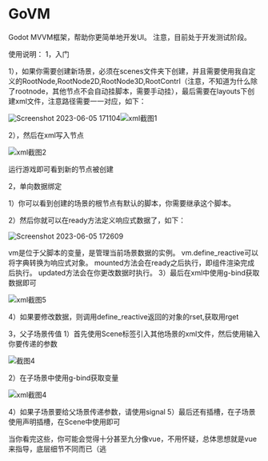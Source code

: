 # GoVM
Godot MVVM框架，帮助你更简单地开发UI。
注意，目前处于开发测试阶段。

使用说明：
1，入门

1），如果你需要创建新场景，必须在scenes文件夹下创建，并且需要使用我自定义的RootNode,RootNode2D,RootNode3D,RootContrl（注意，不知道为什么除了rootnode，其他节点不会自动挂脚本，需要手动挂），最后需要在layouts下创建xml文件，注意路径需要一一对应，如下：

![Screenshot 2023-06-05 171104](https://github.com/JustDooooIt/GoVM/assets/43512399/758ec2c1-eb21-4cd1-9daf-26e54bf3c191)![xml截图1](https://github.com/JustDooooIt/GoVM/assets/43512399/7ef4fb3e-28a9-423a-a39f-020b1092327b)

2），然后在xml写入节点

![xml截图2](https://github.com/JustDooooIt/GoVM/assets/43512399/73e3f7dc-7776-4fc6-a057-1fbad27139d4)

运行游戏即可看到新的节点被创建

2，单向数据绑定

1）你可以看到创建的场景的根节点有默认的脚本，你需要继承这个脚本。

2）然后你就可以在ready方法定义响应式数据了，如下：

![Screenshot 2023-06-05 172609](https://github.com/JustDooooIt/GoVM/assets/43512399/3a87a60d-aadb-44b8-8896-12ec2ae25a6f)

vm是位于父脚本的变量，是管理当前场景数据的实例。
vm.define_reactive可以将字典转换为响应式对象。
mounted方法会在ready之后执行，即组件渲染完成后执行。
updated方法会在你更改数据时执行。
3）最后在xml中使用g-bind获取数据即可

![xml截图5](https://github.com/JustDooooIt/GMUI/assets/43512399/0ca2f55c-e5dc-438a-b0b6-1f4cf4ebd705)

4）如果要修改数据，则调用define_reactive返回的对象的rset,获取用rget

3，父子场景传值
1）首先使用Scene标签引入其他场景的xml文件，然后使用输入你要传递的参数

![截图4](https://github.com/JustDooooIt/GoVM/assets/43512399/2d0d3cbc-947a-43ca-85f9-ab40b1a5a580)

2）在子场景中使用g-bind获取变量

![xml截图4](https://github.com/JustDooooIt/GoVM/assets/43512399/a3d3bf8f-2a2b-42f9-aaea-bfa126ee5606)

4）如果子场景要给父场景传递参数，请使用signal
5）最后还有插槽，在子场景使用<Slot name="slot"></Slot>声明插槽，在Scene中使用<Template slot="slot"></Template>即可


当你看完这些，你可能会觉得十分甚至九分像vue，不用怀疑，总体思想就是vue来指导，底层细节不同而已（逃
